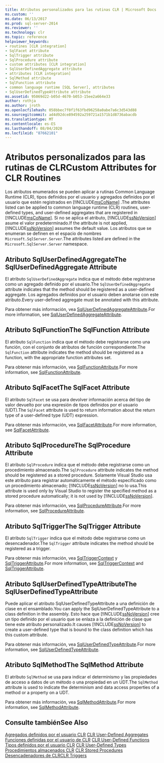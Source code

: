 ```yaml
---
title: Atributos personalizados para las rutinas CLR | Microsoft Docs
ms.custom: ''
ms.date: 06/13/2017
ms.prod: sql-server-2014
ms.reviewer: ''
ms.technology: clr
ms.topic: reference
helpviewer_keywords:
- routines [CLR integration]
- SqlFacet attribute
- SqlTrigger attribute
- SqlProcedure attribute
- custom attributes [CLR integration]
- SqlUserDefinedAggregate attribute
- attributes [CLR integration]
- SqlMethod attribute
- SqlFunction attribute
- common language runtime [SQL Server], attributes
- SqlUserDefinedTypeAttribute attribute
ms.assetid: 95069d22-b05d-4670-b053-15ee2a664e33
author: rothja
ms.author: jroth
ms.openlocfilehash: 058bbec7f0f1f63fbd96258a0abe7a6c3d543d88
ms.sourcegitcommit: ad4d92dce894592a259721a1571b1d8736abacdb
ms.translationtype: MT
ms.contentlocale: es-ES
ms.lasthandoff: 08/04/2020
ms.locfileid: "87662101"
---
```

# <a name="custom-attributes-for-clr-routines"></a><span data-ttu-id="e76a3-102">Atributos personalizados para las rutinas de CLR</span><span class="sxs-lookup"><span data-stu-id="e76a3-102">Custom Attributes for CLR Routines</span></span>
  <span data-ttu-id="e76a3-103">Los atributos enumerados se pueden aplicar a rutinas Common Language Runtime (CLR), tipos definidos por el usuario y agregados definidos por el usuario que estén registrados en [!INCLUDE[msCoName](../../../includes/ssnoversion-md.md)] .</span><span class="sxs-lookup"><span data-stu-id="e76a3-103">The attributes listed can be applied to common language runtime (CLR) routines, user-defined types, and user-defined aggregates that are registered in [!INCLUDE[msCoName](../../../includes/ssnoversion-md.md)].</span></span> <span data-ttu-id="e76a3-104">Si no se aplica el atributo, [!INCLUDE[ssNoVersion](../../../includes/ssnoversion-md.md)] asume el valor predeterminado.</span><span class="sxs-lookup"><span data-stu-id="e76a3-104">If the attribute is not applied, [!INCLUDE[ssNoVersion](../../../includes/ssnoversion-md.md)] assumes the default value.</span></span> <span data-ttu-id="e76a3-105">Los atributos que se enumeran se definen en el espacio de nombres `Microsoft.SqlServer.Server`.</span><span class="sxs-lookup"><span data-stu-id="e76a3-105">The attributes listed are defined in the `Microsoft.SqlServer.Server` namespace.</span></span>  
  
## <a name="the-sqluserdefinedaggregate-attribute"></a><span data-ttu-id="e76a3-106">Atributo SqlUserDefinedAggregate</span><span class="sxs-lookup"><span data-stu-id="e76a3-106">The SqlUserDefinedAggregate Attribute</span></span>  
 <span data-ttu-id="e76a3-107">El atributo `SqlUserDefinedAggregate` indica que el método debe registrarse como un agregado definido por el usuario.</span><span class="sxs-lookup"><span data-stu-id="e76a3-107">The `SqlUserDefinedAggregate` attribute indicates that the method should be registered as a user-defined aggregate.</span></span> <span data-ttu-id="e76a3-108">Los agregados definidos por el usuario deben anotarse con este atributo.</span><span class="sxs-lookup"><span data-stu-id="e76a3-108">Every user-defined aggregate must be annotated with this attribute.</span></span>  
  
 <span data-ttu-id="e76a3-109">Para obtener más información, vea [SqlUserDefinedAggregateAttribute](https://go.microsoft.com/fwlink/?LinkId=124626).</span><span class="sxs-lookup"><span data-stu-id="e76a3-109">For more information, see [SqlUserDefinedAggregateAttribute](https://go.microsoft.com/fwlink/?LinkId=124626).</span></span>  
  
## <a name="the-sqlfunction-attribute"></a><span data-ttu-id="e76a3-110">Atributo SqlFunction</span><span class="sxs-lookup"><span data-stu-id="e76a3-110">The SqlFunction Attribute</span></span>  
 <span data-ttu-id="e76a3-111">El atributo `SqlFunction` indica que el método debe registrarse como una función, con el conjunto de atributos de función correspondiente.</span><span class="sxs-lookup"><span data-stu-id="e76a3-111">The `SqlFunction` attribute indicates the method should be registered as a function, with the appropriate function attributes set.</span></span>  
  
 <span data-ttu-id="e76a3-112">Para obtener más información, vea [SqlFunctionAttribute](https://go.microsoft.com/fwlink/?LinkId=128019).</span><span class="sxs-lookup"><span data-stu-id="e76a3-112">For more information, see [SqlFunctionAttribute](https://go.microsoft.com/fwlink/?LinkId=128019).</span></span>  
  
## <a name="the-sqlfacet-attribute"></a><span data-ttu-id="e76a3-113">Atributo SqlFacet</span><span class="sxs-lookup"><span data-stu-id="e76a3-113">The SqlFacet Attribute</span></span>  
 <span data-ttu-id="e76a3-114">El atributo `SqlFacet` se usa para devolver información acerca del tipo de valor devuelto por una expresión de tipos definidos por el usuario (UDT).</span><span class="sxs-lookup"><span data-stu-id="e76a3-114">The `SqlFacet` attribute is used to return information about the return type of a user-defined type (UDT) expression.</span></span>  
  
 <span data-ttu-id="e76a3-115">Para obtener más información, vea [SqlFacetAttribute](https://go.microsoft.com/fwlink/?LinkId=128020).</span><span class="sxs-lookup"><span data-stu-id="e76a3-115">For more information, see [SqlFacetAttribute](https://go.microsoft.com/fwlink/?LinkId=128020).</span></span>  
  
## <a name="the-sqlprocedure-attribute"></a><span data-ttu-id="e76a3-116">Atributo SqlProcedure</span><span class="sxs-lookup"><span data-stu-id="e76a3-116">The SqlProcedure Attribute</span></span>  
 <span data-ttu-id="e76a3-117">El atributo `SqlProcedure` indica que el método debe registrarse como un procedimiento almacenado.</span><span class="sxs-lookup"><span data-stu-id="e76a3-117">The `SqlProcedure` attribute indicates the method should be registered as a stored procedure.</span></span> <span data-ttu-id="e76a3-118">Solamente Visual Studio usa este atributo para registrar automáticamente el método especificado como un procedimiento almacenado; [!INCLUDE[ssNoVersion](../../../includes/ssnoversion-md.md)] no lo usa.</span><span class="sxs-lookup"><span data-stu-id="e76a3-118">This attribute is used only by Visual Studio to register the specified method as a stored procedure automatically; it is not used by [!INCLUDE[ssNoVersion](../../../includes/ssnoversion-md.md)].</span></span>  
  
 <span data-ttu-id="e76a3-119">Para obtener más información, vea [SqlProcedureAttribute](https://go.microsoft.com/fwlink/?LinkId=128021).</span><span class="sxs-lookup"><span data-stu-id="e76a3-119">For more information, see [SqlProcedureAttribute](https://go.microsoft.com/fwlink/?LinkId=128021).</span></span>  
  
## <a name="the-sqltrigger-attribute"></a><span data-ttu-id="e76a3-120">Atributo SqlTrigger</span><span class="sxs-lookup"><span data-stu-id="e76a3-120">The SqlTrigger Attribute</span></span>  
 <span data-ttu-id="e76a3-121">El atributo `SqlTrigger` indica que el método debe registrarse como un desencadenador.</span><span class="sxs-lookup"><span data-stu-id="e76a3-121">The `SqlTrigger` attribute indicates the method should be registered as a trigger.</span></span>  
  
 <span data-ttu-id="e76a3-122">Para obtener más información, vea [SqlTriggerContext](https://go.microsoft.com/fwlink/?LinkId=128022) y [SqlTriggerAttribute](https://go.microsoft.com/fwlink/?LinkId=203898).</span><span class="sxs-lookup"><span data-stu-id="e76a3-122">For more information, see [SqlTriggerContext](https://go.microsoft.com/fwlink/?LinkId=128022) and [SqlTriggerAttribute](https://go.microsoft.com/fwlink/?LinkId=203898).</span></span>  
  
## <a name="the-sqluserdefinedtypeattribute"></a><span data-ttu-id="e76a3-123">Atributo SqlUserDefinedTypeAttribute</span><span class="sxs-lookup"><span data-stu-id="e76a3-123">The SqlUserDefinedTypeAttribute</span></span>  
 <span data-ttu-id="e76a3-124">Puede aplicar el atributo SqlUserDefinedTypeAttribute a una definición de clase en el ensamblado.</span><span class="sxs-lookup"><span data-stu-id="e76a3-124">You can apply the SqlUserDefinedTypeAttribute to a class definition in the assembly.</span></span> <span data-ttu-id="e76a3-125">Esto hace que [!INCLUDE[ssNoVersion](../../../includes/ssnoversion-md.md)] cree un tipo definido por el usuario que se enlaza a la definición de clase que tiene este atributo personalizado.</span><span class="sxs-lookup"><span data-stu-id="e76a3-125">It causes [!INCLUDE[ssNoVersion](../../../includes/ssnoversion-md.md)] to create a user-defined type that is bound to the class definition which has this custom attribute.</span></span>  
  
 <span data-ttu-id="e76a3-126">Para obtener más información, vea [SqlUserDefinedTypeAttribute](https://go.microsoft.com/fwlink/?LinkId=128024).</span><span class="sxs-lookup"><span data-stu-id="e76a3-126">For more information, see [SqlUserDefinedTypeAttribute](https://go.microsoft.com/fwlink/?LinkId=128024).</span></span>  
  
## <a name="the-sqlmethod-attribute"></a><span data-ttu-id="e76a3-127">Atributo SqlMethod</span><span class="sxs-lookup"><span data-stu-id="e76a3-127">The SqlMethod Attribute</span></span>  
 <span data-ttu-id="e76a3-128">El atributo `SqlMethod` se usa para indicar el determinismo y las propiedades de acceso a datos de un método o una propiedad en un UDT.</span><span class="sxs-lookup"><span data-stu-id="e76a3-128">The `SqlMethod` attribute is used to indicate the determinism and data access properties of a method or a property on a UDT.</span></span>  
  
 <span data-ttu-id="e76a3-129">Para obtener más información, vea [SqlMethodAttribute](https://go.microsoft.com/fwlink/?LinkId=128025).</span><span class="sxs-lookup"><span data-stu-id="e76a3-129">For more information, see [SqlMethodAttribute](https://go.microsoft.com/fwlink/?LinkId=128025).</span></span>  
  
## <a name="see-also"></a><span data-ttu-id="e76a3-130">Consulte también</span><span class="sxs-lookup"><span data-stu-id="e76a3-130">See Also</span></span>  
 <span data-ttu-id="e76a3-131">[Agregados definidos por el usuario CLR](../../clr-integration-database-objects-user-defined-functions/clr-user-defined-aggregates.md) </span><span class="sxs-lookup"><span data-stu-id="e76a3-131">[CLR User-Defined Aggregates](../../clr-integration-database-objects-user-defined-functions/clr-user-defined-aggregates.md) </span></span>  
 <span data-ttu-id="e76a3-132">[Funciones definidas por el usuario de CLR](../../clr-integration-database-objects-user-defined-functions/clr-user-defined-functions.md) </span><span class="sxs-lookup"><span data-stu-id="e76a3-132">[CLR User-Defined Functions](../../clr-integration-database-objects-user-defined-functions/clr-user-defined-functions.md) </span></span>  
 <span data-ttu-id="e76a3-133">[Tipos definidos por el usuario CLR](../../clr-integration-database-objects-user-defined-types/clr-user-defined-types.md) </span><span class="sxs-lookup"><span data-stu-id="e76a3-133">[CLR User-Defined Types](../../clr-integration-database-objects-user-defined-types/clr-user-defined-types.md) </span></span>  
 <span data-ttu-id="e76a3-134">[Procedimientos almacenados CLR](../../../database-engine/dev-guide/clr-stored-procedures.md) </span><span class="sxs-lookup"><span data-stu-id="e76a3-134">[CLR Stored Procedures](../../../database-engine/dev-guide/clr-stored-procedures.md) </span></span>  
 [<span data-ttu-id="e76a3-135">Desencadenadores de CLR</span><span class="sxs-lookup"><span data-stu-id="e76a3-135">CLR Triggers</span></span>](../../../database-engine/dev-guide/clr-triggers.md)  
  
  
